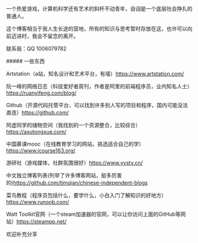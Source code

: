 <p>一个热爱游戏，计算机科学还有艺术的斜杆不动青年，自诩是一个底层社会挣扎的普通人。
<P>这个博客相当于我人生长途的营地，所有的知识与思考暂时存放在这，也许可以向前迈进时，我会不留念的离开。
<P>联系我：QQ 1006079782
<p>##### 一些东西

<p>Artstation（a站，知名设计和艺术平台，有墙）<a href="https://www.artstation.com/">https://www.artstation.com/</a>
<p>阮一峰的网络日志（科技爱好者周刊，作者是阿里的前端程序员，业内知名人士）<a href="https://ruanyifeng.com/blog/">https://ruanyifeng.com/blog/</a>
<P>Github（开源代码托管平台，可以找到许多别人写的项目和程序，国内可能没法直连）<a href="https://github.com/">https://github.com/</a> 
<P>阿虚同学的储物空间（我找到的一个资源整合，比较综合）<a href="https://axutongxue.com/">https://axutongxue.com/</a>
<P>中国慕课mooc（在线教育学习的网站，挑选适合自己的学）<a href="https://www.icourse163.org/">https://www.icourse163.org/</a>
<P>游研社（游戏媒体，社群氛围很好）<a href="https://www.yystv.cn/">https://www.yystv.cn/</a>
<P>中文独立博客列表(列举了许多博客网站，挺多厉害的)<a href="https://github.com/timqian/chinese-independent-blogs">https://github.com/timqian/chinese-independent-blogs</a>
<P>菜鸟教程（程序员包括什么，要学什么，小白入门了解知识的好地方）<a href="https://www.runoob.com/">https://www.runoob.com/</a>
<P>Watt Toolkit官网（一个steam加速器的官网，可以让你访问上面的GitHub等网站）<a href="https://steampp.net/">https://steampp.net/</a>
<P>欢迎补充分享
